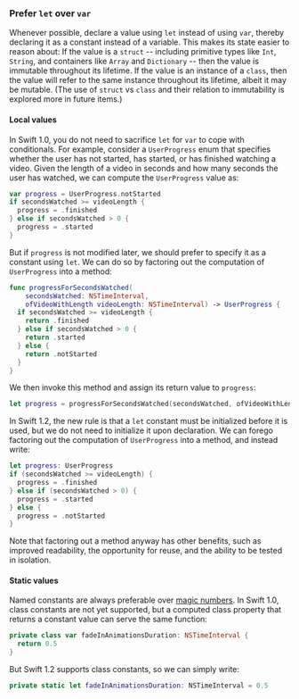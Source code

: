 ### Prefer `let` over `var`

Whenever possible, declare a value using `let` instead of using `var`, thereby declaring it as a constant instead of a variable. This makes its state easier to reason about: If the value is a `struct` -- including primitive types like `Int`, `String`, and containers like `Array` and `Dictionary` -- then the value is immutable throughout its lifetime. If the value is an instance of a `class`, then the value will refer to the same instance throughout its lifetime, albeit it may be mutable. (The use of `struct` vs `class` and their relation to immutability is explored more in future items.)

#### Local values

In Swift 1.0, you do not need to sacrifice `let` for `var` to cope with conditionals. For example, consider a `UserProgress` enum that specifies whether the user has not started, has started, or has finished watching a video. Given the length of a video in seconds and how many seconds the user has watched, we can compute the `UserProgress` value as:

```swift
var progress = UserProgress.notStarted
if secondsWatched >= videoLength {
  progress = .finished
} else if secondsWatched > 0 {
  progress = .started
}
```

But if `progress` is not modified later, we should prefer to specify it as a constant using `let`. We can do so by factoring out the computation of `UserProgress` into a method:

```swift
func progressForSecondsWatched(
    secondsWatched: NSTimeInterval,
    ofVideoWithLength videoLength: NSTimeInterval) -> UserProgress {
  if secondsWatched >= videoLength {
    return .finished
  } else if secondsWatched > 0 {
    return .started
  } else {
    return .notStarted
  }
}
```

We then invoke this method and assign its return value to `progress`:

```swift
let progress = progressForSecondsWatched(secondsWatched, ofVideoWithLength: videoLength)
```

In Swift 1.2, the new rule is that a `let` constant must be initialized before it is used, but we do not need to initialize it upon declaration. We can forego factoring out the computation of `UserProgress` into a method, and instead write:

```swift
let progress: UserProgress
if (secondsWatched >= videoLength) {
  progress = .finished
} else if (secondsWatched > 0) {
  progress = .started
} else {
  progress = .notStarted
}
```

Note that factoring out a method anyway has other benefits, such as improved readability, the opportunity for reuse, and the ability to be tested in isolation.

#### Static values

Named constants are always preferable over [magic numbers](http://en.wikipedia.org/wiki/Magic_number_%28programming%29). In Swift 1.0, class constants are not yet supported, but a computed class property that returns a constant value can serve the same function:

```swift
private class var fadeInAnimationsDuration: NSTimeInterval {
  return 0.5
}
```

But Swift 1.2 supports class constants, so we can simply write:

```swift
private static let fadeInAnimationsDuration: NSTimeInterval = 0.5
```

